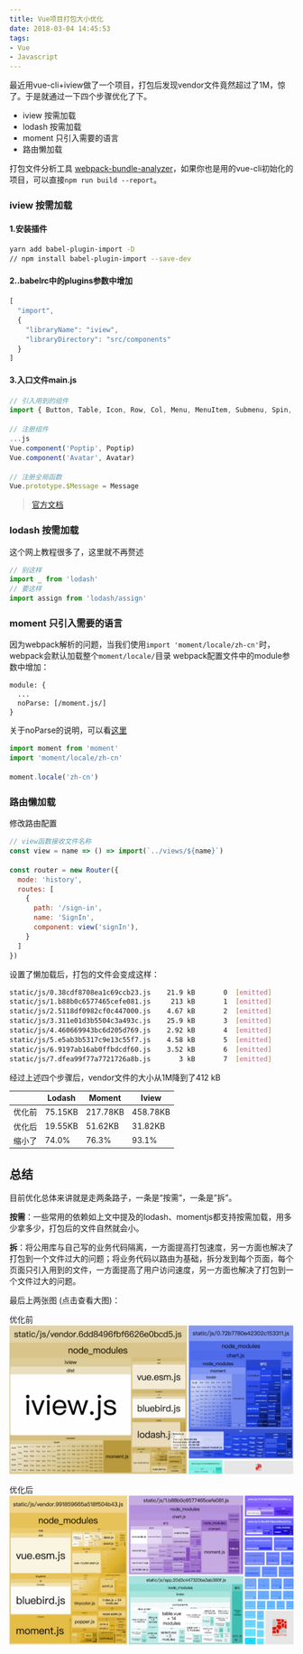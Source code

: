 ```yaml
---
title: Vue项目打包大小优化
date: 2018-03-04 14:45:53
tags:
- Vue
- Javascript
---
```


最近用vue-cli+iview做了一个项目，打包后发现vendor文件竟然超过了1M，惊了。于是就通过一下四个步骤优化了下。


- iview 按需加载
- lodash 按需加载
- moment 只引入需要的语言
- 路由懒加载

打包文件分析工具 [webpack-bundle-analyzer](https://www.npmjs.com/package/webpack-bundle-analyzer)，如果你也是用的vue-cli初始化的项目，可以直接`npm run build --report`。

### iview 按需加载

#### 1.安装插件
```bash
yarn add babel-plugin-import -D
// npm install babel-plugin-import --save-dev
```

#### 2..babelrc中的plugins参数中增加
```js
[
  "import",
  {
    "libraryName": "iview",
    "libraryDirectory": "src/components"
  }
]
```
#### 3.入口文件main.js
```js
// 引入用到的组件
import { Button, Table, Icon, Row, Col, Menu, MenuItem, Submenu, Spin, DatePicker, TimePicker, Input, Progress, Breadcrumb, BreadcrumbItem, ColorPicker, Form, FormItem, Upload, Select, Option, Modal, Page, CheckboxGroup, Checkbox, Poptip, Avatar, Message } from 'iview'

// 注册组件
...js
Vue.component('Poptip', Poptip)
Vue.component('Avatar', Avatar)

// 注册全局函数
Vue.prototype.$Message = Message

```
> [官方文档](https://www.iviewui.com/docs/guide/start#%E6%8C%89%E9%9C%80%E5%BC%95%E7%94%A8)


### lodash 按需加载
这个网上教程很多了，这里就不再赘述
```js
// 别这样
import _ from 'lodash'
// 要这样
import assign from 'lodash/assign'
```

### moment 只引入需要的语言
因为webpack解析的问题，当我们使用`import 'moment/locale/zh-cn'`时，webpack会默认加载整个`moment/locale/`目录
webpack配置文件中的module参数中增加：
```
module: {
  ...
  noParse: [/moment.js/]
}
```
关于noParse的说明，可以看[这里](https://doc.webpack-china.org/configuration/module/#module-noparse)
```js
import moment from 'moment'
import 'moment/locale/zh-cn'

moment.locale('zh-cn')
```
### 路由懒加载
修改路由配置
```js
// view函数接收文件名称
const view = name => () => import(`../views/${name}`)

const router = new Router({
  mode: 'history',
  routes: [
    {
      path: '/sign-in',
      name: 'SignIn',
      component: view('signIn'),
    }
  ]
})
```


设置了懒加载后，打包的文件会变成这样：
```bash
static/js/0.38cdf8708ea1c69ccb23.js    21.9 kB       0  [emitted]         vendor-async
static/js/1.b88b0c6577465cefe081.js     213 kB       1  [emitted]
static/js/2.5118df0982cf0c447000.js    4.67 kB       2  [emitted]
static/js/3.311e01d3b5504c3a493c.js    25.9 kB       3  [emitted]
static/js/4.460669943bc6d205d769.js    2.92 kB       4  [emitted]
static/js/5.e5ab3b5317c9e13c55f7.js    4.58 kB       5  [emitted]
static/js/6.9197ab16ab0ffbdcdf60.js    3.52 kB       6  [emitted]
static/js/7.dfea99f77a7721726a8b.js       3 kB       7  [emitted]
```
经过上述四个步骤后，vendor文件的大小从1M降到了412 kB  

 &nbsp; | Lodash | Moment | Iview
----- |----- | ------ | -----
优化前 |75.15KB | 217.78KB | 458.78KB
优化后 |19.55KB | 51.62KB  | 31.82KB
缩小了 |74.0%   | 76.3%    | 93.1%


## 总结
目前优化总体来讲就是走两条路子，一条是“按需”，一条是”拆”。

**按需**：一些常用的依赖如上文中提及的lodash、momentjs都支持按需加载，用多少拿多少，打包后的文件自然就会小。

**拆**：将公用库与自己写的业务代码隔离，一方面提高打包速度，另一方面也解决了打包到一个文件过大的问题；将业务代码以路由为基础，拆分发到每个页面，每个页面只引入用到的文件，一方面提高了用户访问速度，另一方面也解决了打包到一个文件过大的问题。

最后上两张图 (点击查看大图)：

优化前
![优化前](./start.jpg)

优化后
![优化后](./end.jpg)
